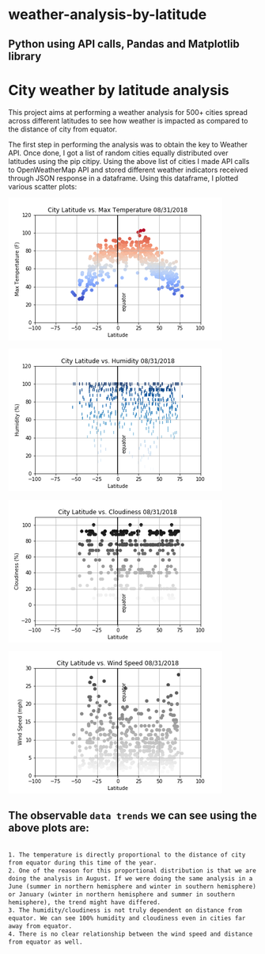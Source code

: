 # weather-analysis-by-latitude
## Python using API calls, Pandas and Matplotlib library 

# City weather by latitude analysis

This project aims at performing a weather analysis for 500+ cities spread across different latitudes to see how weather is impacted as compared to the distance of city from equator.

The first step in performing the analysis was to obtain the key to Weather API.
Once done, I got a list of random cities equally distributed over latitudes using the pip citipy.
Using the above list of cities I made API calls to OpenWeatherMap API and stored different weather indicators received through JSON response in a dataframe.
Using this dataframe, I plotted various scatter plots:

![LatitudevsMaxTemperature](Images/LatitudevsMaxTemperature.png) 

![LatitudevsHumidity](Images/LatitudevsHumidity.png)

![LatitudevsCloudiness](Images/LatitudevsCloudiness.png)

![LatitudevsWindSpeed](Images/LatitudevsWindSpeed.png)

The observable `data trends` we can see using the above plots are:
-------------------------------------------------------------------------
```

1. The temperature is directly proportional to the distance of city from equator during this time of the year. 
2. One of the reason for this proportional distribution is that we are doing the analysis in August. If we were doing the same analysis in a June (summer in northern hemisphere and winter in southern hemisphere) or January (winter in northern hemisphere and summer in southern hemisphere), the trend might have differed.
3. The humidity/cloudiness is not truly dependent on distance from equator. We can see 100% humidity and cloudiness even in cities far away from equator.
4. There is no clear relationship between the wind speed and distance from equator as well.

```

